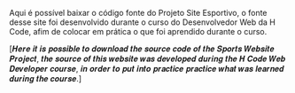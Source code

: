Aqui é possível baixar o código fonte do Projeto Site Esportivo, o fonte desse site foi desenvolvido durante o curso do Desenvolvedor Web da H Code, afim de colocar em 
prática o que foi aprendido durante o curso.

[𝑯𝒆𝒓𝒆 𝒊𝒕 𝒊𝒔 𝒑𝒐𝒔𝒔𝒊𝒃𝒍𝒆 𝒕𝒐 𝒅𝒐𝒘𝒏𝒍𝒐𝒂𝒅 𝒕𝒉𝒆 𝒔𝒐𝒖𝒓𝒄𝒆 𝒄𝒐𝒅𝒆 𝒐𝒇 𝒕𝒉𝒆 𝑺𝒑𝒐𝒓𝒕𝒔 𝑾𝒆𝒃𝒔𝒊𝒕𝒆 𝑷𝒓𝒐𝒋𝒆𝒄𝒕, 𝒕𝒉𝒆 𝒔𝒐𝒖𝒓𝒄𝒆 𝒐𝒇 𝒕𝒉𝒊𝒔 𝒘𝒆𝒃𝒔𝒊𝒕𝒆 𝒘𝒂𝒔 𝒅𝒆𝒗𝒆𝒍𝒐𝒑𝒆𝒅 𝒅𝒖𝒓𝒊𝒏𝒈 𝒕𝒉𝒆 𝑯 𝑪𝒐𝒅𝒆 𝑾𝒆𝒃 𝑫𝒆𝒗𝒆𝒍𝒐𝒑𝒆𝒓 𝒄𝒐𝒖𝒓𝒔𝒆, 𝒊𝒏 𝒐𝒓𝒅𝒆𝒓 𝒕𝒐 𝒑𝒖𝒕 𝒊𝒏𝒕𝒐 𝒑𝒓𝒂𝒄𝒕𝒊𝒄𝒆
𝒑𝒓𝒂𝒄𝒕𝒊𝒄𝒆 𝒘𝒉𝒂𝒕 𝒘𝒂𝒔 𝒍𝒆𝒂𝒓𝒏𝒆𝒅 𝒅𝒖𝒓𝒊𝒏𝒈 𝒕𝒉𝒆 𝒄𝒐𝒖𝒓𝒔𝒆.]
